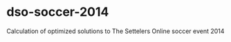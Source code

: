 dso-soccer-2014
===============

Calculation of optimized solutions to The Settelers Online soccer event 2014

